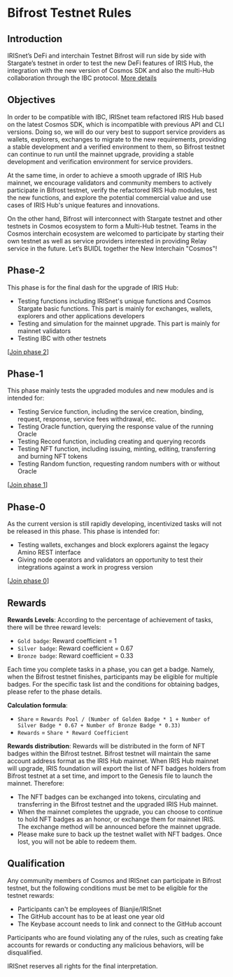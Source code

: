 # Bifrost Testnet Rules

## Introduction

IRISnet’s DeFi and interchain Testnet Bifrost will run side by side with Stargate’s testnet in order to test the new DeFi features of IRIS Hub, the integration with the new version of Cosmos SDK and also the multi-Hub collaboration through the IBC protocol. [More details](https://medium.com/irisnet-blog/bifr%C3%B6st-irisnets-bridge-to-a-new-era-af32960dd88e)

## Objectives

In order to be compatible with IBC, IRISnet team refactored IRIS Hub based on the latest Cosmos SDK, which is incompatible with previous API and CLI versions. Doing so, we will do our very best to support service providers as wallets, explorers, exchanges to migrate to the new requirements, providing a stable development and a verified environment to them, so Bifrost testnet can continue to run until the mainnet upgrade, providing a stable development and verification environment for service providers.

At the same time, in order to achieve a smooth upgrade of IRIS Hub mainnet, we encourage validators and community members to actively participate in Bifrost testnet, verify the refactored IRIS Hub modules, test the new functions, and explore the potential commercial value and use cases of IRIS Hub's unique features and innovations.

On the other hand, Bifrost will interconnect with Stargate testnet and other testnets in Cosmos ecosystem to form a Multi-Hub testnet. Teams in the Cosmos interchain ecosystem are welcomed to participate by starting their own testnet as well as service providers interested in providing Relay service in the future. Let’s BUIDL together the New Interchain "Cosmos"!

## Phase-2
This phase is for the final dash for the upgrade of IRIS Hub:

- Testing functions including IRISnet's unique functions and Cosmos Stargate basic functions. This part is mainly for exchanges, wallets, explorers and other applications developers
- Testing and simulation for the mainnet upgrade. This part is mainly for mainnet validators
- Testing IBC with other testnets

[[Join phase 2](phase-2/README.md)]

## Phase-1

This phase mainly tests the upgraded modules and new modules and is intended for:

- Testing Service function, including the service creation, binding, request, response, service fees withdrawal, etc.
- Testing Oracle function, querying the response value of the running Oracle
- Testing Record function, including creating and querying records
- Testing NFT function, including issuing, minting, editing, transferring and burning NFT tokens
- Testing Random function, requesting random numbers with or without Oracle

[[Join phase 1](phase-1/README.md)]

## Phase-0

As the current version is still rapidly developing, incentivized tasks will not be released in this phase.
This phase is intended for:

- Testing wallets, exchanges and block explorers against the legacy Amino REST interface
- Giving node operators and validators an opportunity to test their integrations against a work in progress version

[[Join phase 0](phase-0/README.md)]

## Rewards

**Rewards Levels**:
According to the percentage of achievement of tasks, there will be three reward levels:

- `Gold badge`: Reward coefficient = 1
- `Silver badge`: Reward coefficient = 0.67
- `Bronze badge`: Reward coefficient = 0.33

Each time you complete tasks in a phase, you can get a badge. Namely, when the Bifrost testnet finishes, participants may be eligible for multiple badges. For the specific task list and the conditions for obtaining badges, please refer to the phase details.

**Calculation formula**:

- `Share` = `Rewards Pool / (Number of Golden Badge * 1 + Number of Silver Badge * 0.67 + Number of Bronze Badge * 0.33)`
- `Rewards` = `Share * Reward Coefficient`

**Rewards distribution**:
Rewards will be distributed in the form of NFT badges within the Bifrost testnet. Bifrost testnet will maintain the same account address format as the IRIS Hub mainnet. When IRIS Hub mainnet will upgrade, IRIS foundation will export the list of NFT badges holders from Bifrost testnet at a set time, and import to the Genesis file to launch the mainnet. Therefore:

- The NFT badges can be exchanged into tokens, circulating and transferring in the Bifrost testnet and the upgraded IRIS Hub mainnet.
- When the mainnet completes the upgrade, you can choose to continue to hold NFT badges as an honor, or exchange them for mainnet IRIS. The exchange method will be announced before the mainnet upgrade.
- Please make sure to back up the testnet wallet with NFT badges. Once lost, you will not be able to redeem them.

## Qualification

Any community members of Cosmos and IRISnet can participate in Bifrost testnet, but the following conditions must be met to be eligible for the testnet rewards:

- Participants can't be employees of Bianjie/IRISnet
- The GitHub account has to be at least one year old
- The Keybase account needs to link and connect to the GitHub account

Participants who are found violating any of the rules, such as creating fake accounts for rewards or conducting any malicious behaviors, will be disqualified.

IRISnet reserves all rights for the final interpretation.
